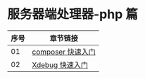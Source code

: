 # 服务器端处理器-php 篇

| 序号 | 章节链接                                      |
| ---- | --------------------------------------------- |
| 01   | [composer 快速入门](./01-composer快速入门.md) |
| 02   | [Xdebug 快速入门](./02-xdebug快速入门.md)     |
